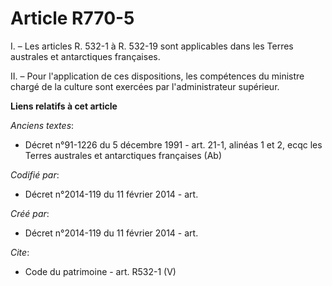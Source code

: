 # Article R770-5

I. – Les articles R. 532-1 à R. 532-19 sont applicables dans les Terres australes et antarctiques françaises.

II. – Pour l'application de ces dispositions, les compétences du ministre chargé de la culture sont exercées par
l'administrateur supérieur.

**Liens relatifs à cet article**

_Anciens textes_:

  - Décret n°91-1226 du 5 décembre 1991 - art. 21-1, alinéas 1 et 2, ecqc les Terres australes et antarctiques françaises  (Ab)

_Codifié par_:

  - Décret n°2014-119 du 11 février 2014 - art.

_Créé par_:

  - Décret n°2014-119 du 11 février 2014 - art.

_Cite_:

  - Code du patrimoine - art. R532-1 (V)
